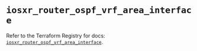 # `iosxr_router_ospf_vrf_area_interface`

Refer to the Terraform Registry for docs: [`iosxr_router_ospf_vrf_area_interface`](https://registry.terraform.io/providers/ciscodevnet/iosxr/0.6.0/docs/resources/router_ospf_vrf_area_interface).
